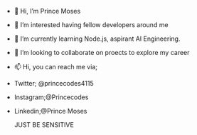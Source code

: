 - 👋 Hi, I’m Prince Moses
- 👀 I’m interested having fellow developers around me
- 🌱 I’m currently learning Node.js, aspirant AI Engineering.
- 💞️ I’m looking to collaborate on proects to explore my career
- 📫 Hi, you can reach me via;
- Twitter; @princecodes4115
- Instagram;@Princecodes
- Linkedin;@Prince Moses


  JUST BE SENSITIVE 

<!---
Princecodes4115/Princecodes4115 is a ✨ special ✨ repository because its `README.md` (this file) appears on your GitHub profile.
You can click the Preview link to take a look at your changes.
--->
